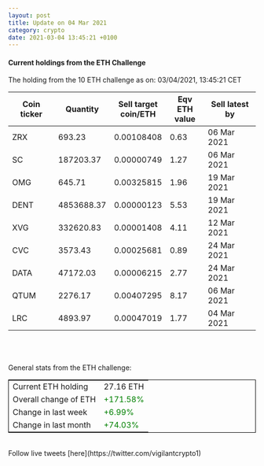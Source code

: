 ```yaml
---
layout: post
title: Update on 04 Mar 2021
category: crypto
date: 2021-03-04 13:45:21 +0100
---
```

<!-- Global site tag (gtag.js) - Google Analytics -->
<script async src="https://www.googletagmanager.com/gtag/js?id=UA-103831149-5"></script>
<script>
  window.dataLayer = window.dataLayer || [];
  function gtag(){dataLayer.push(arguments);}
  gtag('js', new Date());

  gtag('config', 'UA-103831149-5');
</script>


#### Current holdings from the ETH Challenge

The holding from the 10 ETH challenge as on: 03/04/2021, 13:45:21 CET

|Coin ticker|Quantity|Sell target<br>coin/ETH|Eqv ETH<br>value|Sell latest by|
|-----------|--------|-----------|-----------|--------------|
ZRX|693.23|  0.00108408|0.63|06 Mar 2021|
SC|187203.37|  0.00000749|1.27|06 Mar 2021|
OMG|645.71|  0.00325815|1.96|19 Mar 2021|
DENT|4853688.37|  0.00000123|5.53|19 Mar 2021|
XVG|332620.83|  0.00001408|4.11|12 Mar 2021|
CVC|3573.43|  0.00025681|0.89|24 Mar 2021|
DATA|47172.03|  0.00006215|2.77|24 Mar 2021|
QTUM|2276.17|  0.00407295|8.17|06 Mar 2021|
LRC|4893.97|  0.00047019|1.77|04 Mar 2021|

<br>
<br>
<br>
General stats from the ETH challenge:

<table style="border:1px solid black;margin-left:auto;margin-right:auto;">
	<tbody>
	<tr>
		<td>Current ETH holding</td>
		<td>     27.16 ETH</td>
	</tr>
	<tr>
		<td>Overall change of ETH</td>
		<td><font color="green">+171.58%</font></td>
	</tr>
	<tr>
		<td>Change in last week</td>
		<td><font color="green">+6.99%</font></td>
	</tr>
	<tr>
		<td>Change in last month</td>
		<td><font color="green">+74.03%</font></td>
	</tr>
	</tbody>
</table>

<br>
Follow live tweets [here](https://twitter.com/vigilantcrypto1)
<br>
<br>